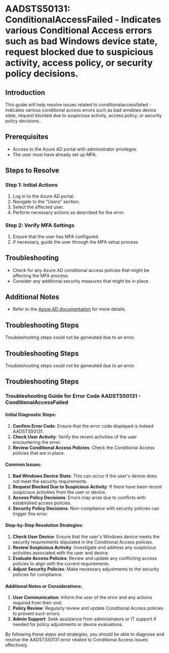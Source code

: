 # AADSTS50131: ConditionalAccessFailed - Indicates various Conditional Access errors such as bad Windows device state, request blocked due to suspicious activity, access policy, or security policy decisions.

## Introduction

This guide will help resolve issues related to conditionalaccessfailed -
indicates various conditional access errors such as bad windows device state,
request blocked due to suspicious activity, access policy, or security policy
decisions..

## Prerequisites

* Access to the Azure AD portal with administrator privileges.
* The user must have already set up MFA.

## Steps to Resolve

### Step 1: Initial Actions

1. Log in to the Azure AD portal.
2. Navigate to the "Users" section.
3. Select the affected user.
4. Perform necessary actions as described for the error.

### Step 2: Verify MFA Settings

1. Ensure that the user has MFA configured.
2. If necessary, guide the user through the MFA setup process.

## Troubleshooting

* Check for any Azure AD conditional access policies that might be affecting the
  MFA process.
* Consider any additional security measures that might be in place.

## Additional Notes

* Refer to the
  [Azure AD documentation](https://learn.microsoft.com/en-us/azure/active-directory/)
  for more details.

## Troubleshooting Steps

Troubleshooting steps could not be generated due to an error.

## Troubleshooting Steps

Troubleshooting steps could not be generated due to an error.

## Troubleshooting Steps

### Troubleshooting Guide for Error Code AADSTS50131 - ConditionalAccessFailed

#### Initial Diagnostic Steps:

1. **Confirm Error Code**: Ensure that the error code displayed is indeed
   AADSTS50131.
2. **Check User Activity**: Verify the recent activities of the user
   encountering the error.
3. **Review Conditional Access Policies**: Check the Conditional Access policies
   that are in place.

#### Common Issues:

1. **Bad Windows Device State**: This can occur if the user's device does not
   meet the security requirements.
2. **Request Blocked Due to Suspicious Activity**: If there have been recent
   suspicious activities from the user or device.
3. **Access Policy Decisions**: Errors may arise due to conflicts with
   established access policies.
4. **Security Policy Decisions**: Non-compliance with security policies can
   trigger this error.

#### Step-by-Step Resolution Strategies:

1. **Check User Device**: Ensure that the user's Windows device meets the
   security requirements stipulated in the Conditional Access policies.
2. **Review Suspicious Activity**: Investigate and address any suspicious
   activities associated with the user and device.
3. **Evaluate Access Policies**: Review and update any conflicting access
   policies to align with the current requirements.
4. **Adjust Security Policies**: Make necessary adjustments to the security
   policies for compliance.

#### Additional Notes or Considerations:

1. **User Communication**: Inform the user of the error and any actions required
   from their end.
2. **Policy Review**: Regularly review and update Conditional Access policies to
   prevent such errors.
3. **Admin Support**: Seek assistance from administrators or IT support if
   needed for policy adjustments or device evaluations.

By following these steps and strategies, you should be able to diagnose and
resolve the AADSTS50131 error related to Conditional Access issues effectively.
